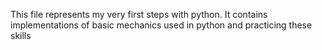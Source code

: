 This file represents my very first steps with python. It contains implementations of basic mechanics used in python and practicing these skills
